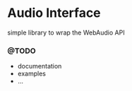 Audio Interface
=======================================================

simple library to wrap the WebAudio API

### @TODO
-   documentation
-   examples
-   ...
